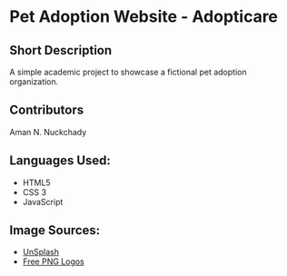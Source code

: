 # Pet Adoption Website - Adopticare

## Short Description
A simple academic project to showcase a fictional pet adoption organization.

## Contributors
Aman N. Nuckchady

## Languages Used:
- HTML5
- CSS 3
- JavaScript

## Image Sources:
- [UnSplash](https://unsplash.com/s/photos/splash)
- [Free PNG Logos](https://www.freepnglogos.com/)


